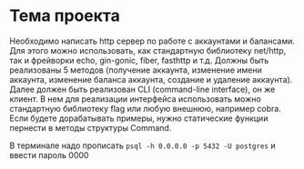 # Тема проекта
Необходимо написать http сервер по работе с аккаунтами и балансами. Для этого можно использовать, как стандартную библиотеку net/http, так и фрейворки echo, gin-gonic, fiber, fasthttp и т.д. Должны быть реализованы 5 методов (получение аккаунта, изменение имени аккаунта, изменение баланса аккаунта, создание и удаление аккаунта). Далее должен быть реализован CLI (command-line interface), он же клиент. В нем для реализации интерфейса использовать можно стандартную библиотеку flag или любую внешнюю, например cobra. Если будете дорабатывать примеры, нужно статические функции пернести в методы структуры Command.

В терминале надо прописать 
```psql -h 0.0.0.0 -p 5432 -U postgres```
и ввести пароль 0000
